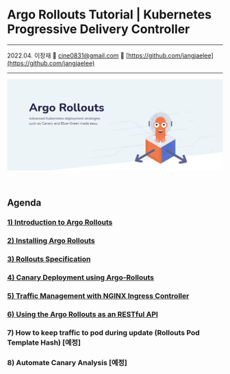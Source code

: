 # Argo Rollouts Tutorial | Kubernetes Progressive Delivery Controller

---

2022.04. 이장재    📧 cine0831@gmail.com     📂 [https://github.com/jangjaelee](https://github.com/jangjaelee)

---

![argo-rollouts_wallpaper_01.png](https://github.com/jangjaelee/tutorials-argo-rollouts/blob/main/img/argo-rollouts_wallpaper_01.png?raw=true)

&nbsp;

## Agenda
### [**1) Introduction to Argo Rollouts**](https://github.com/jangjaelee/tutorials-argo-rollouts/wiki/1\)-Introduction-to-Argo-Rollouts)
### [**2) Installing Argo Rollouts**](https://github.com/jangjaelee/tutorials-argo-rollouts/wiki/2\)-Installing-Argo-Rollouts)
### [**3) Rollouts Specification**](https://github.com/jangjaelee/tutorials-argo-rollouts/wiki/3\)-Rollouts-Specification)
### [**4) Canary Deployment using Argo-Rollouts**](https://github.com/jangjaelee/tutorials-argo-rollouts/wiki/4\)-Canary-Deployment-using-Argo-Rollouts)
### [**5) Traffic Management with NGINX Ingress Controller**](https://github.com/jangjaelee/tutorials-argo-rollouts/wiki/5\)-Traffic-Management-with-NGINX-Ingress-Controller)
### [**6) Using the Argo Rollouts as an RESTful API**](https://github.com/jangjaelee/tutorials-argo-rollouts/wiki/6\)-Using-the-Argo-Rollouts-as-an-RESTful-API)
### 7) How to keep traffic to pod during update (Rollouts Pod Template Hash) [예정]
### 8) Automate Canary Analysis [예정]
